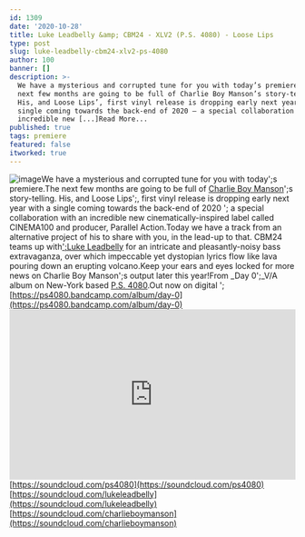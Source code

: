 ```yaml
---
id: 1309
date: '2020-10-28'
title: Luke Leadbelly &amp; CBM24 - XLV2 (P.S. 4080) - Loose Lips
type: post
slug: luke-leadbelly-cbm24-xlv2-ps-4080
author: 100
banner: []
description: >-
  We have a mysterious and corrupted tune for you with today’s premiere. The
  next few months are going to be full of Charlie Boy Manson’s story-telling.
  His, and Loose Lips’, first vinyl release is dropping early next year with a
  single coming towards the back-end of 2020 – a special collaboration with an
  incredible new [...]Read More...
published: true
tags: premiere
featured: false
itworked: true
---
```

![image](../undefined)We have a mysterious and corrupted tune for you with today';s premiere.The next few months are going to be full of [Charlie Boy Manson](https://www.facebook.com/charlieboymansonswms/)';s story-telling. His, and Loose Lips';, first vinyl release is dropping early next year with a single coming towards the back-end of 2020 '; a special collaboration with an incredible new cinematically-inspired label called CINEMA100 and producer, Parallel Action.Today we have a track from an alternative project of his to share with you, in the lead-up to that. CBM24 teams up with[';Luke Leadbelly](https://www.discogs.com/artist/6304367-Luke-Leadbelly) for an intricate and pleasantly-noisy bass extravaganza, over which impeccable yet dystopian lyrics flow like lava pouring down an erupting volcano.Keep your ears and eyes locked for more news on Charlie Boy Manson';s output later this year!From _Day 0';_V/A album on New-York based [P.S. 4080](https://ps4080.bandcamp.com/).Out now on digital '; [https://ps4080.bandcamp.com/album/day-0](https://ps4080.bandcamp.com/album/day-0)<iframe width='100%' height='300' scrolling='no' frameborder='no' allow='autoplay' src='https://w.soundcloud.com/player/?url=https%3A//api.soundcloud.com/tracks/919185889&color=%23ff5500&auto_play=false&hide_related=false&show_comments=true&show_user=true&show_reposts=false&show_teaser=true'></iframe>[https://soundcloud.com/ps4080](https://soundcloud.com/ps4080)  
[https://soundcloud.com/lukeleadbelly](https://soundcloud.com/lukeleadbelly)  
[https://soundcloud.com/charlieboymanson](https://soundcloud.com/charlieboymanson)